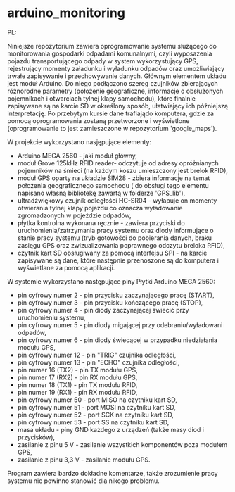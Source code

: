 # arduino_monitoring

PL:

Niniejsze repozytorium zawiera oprogramowanie systemu służącego do monitorowania gospodarki odpadami komunalnymi, czyli wyposażenia pojazdu transportującego odpady w system wykorzystujący GPS, rejestrujący momenty załadunku i wyładunku odpadów oraz umożliwiający trwałe zapisywanie i przechowywanie danych. Głównym elementem układu jest moduł Arduino. Do niego podłączono szereg czujników zbierających różnorodne parametry (położenie geograficzne, informacje o obsłużonych pojemnikach i otwarciach tylnej klapy samochodu), które finalnie zapisywane są na karcie SD w określony sposób, ułatwiający ich późniejszą interpretację. Po przebytym kursie dane trafiajądo komputera, gdzie za pomocą oprogramowania zostaną przetworzone i wyświetlone (oprogramowanie to jest zamieszczone w repozytorium 'google_maps').

W projekcie wykorzystano nasjępujące elementy:
- Arduino MEGA 2560 - jaki moduł główny,
- moduł Grove 125kHz RFID reader- odczytuje od adresy opróżnianych pojemników na śmieci (na każdym koszu umieszczony jest brelok RFID),
- moduł GPS oparty na układzie SIM28 - zbiera informacje na temat położenia geograficznego samochodu ( do obsługi tego elementu napisano własną bibliotekę zawartą w folderze 'GPS_lib'),
-  ultradźwiękowy czujnik odległości HC-SR04 - wyłapuje on momenty otwierania tylnej klapy pojazdu co oznacza wyładowanie zgromadzonych w pojeździe odpadów,
- płytka kontrolna wykonana ręcznie - zawiera przyciski do uruchomienia/zatrzymania pracy systemu oraz diody informujące o stanie pracy systemu (tryb gotowości do pobierania danych, braku zasięgu GPS oraz zwizualizowania poprawnego odczytu breloka RFID),
- czytnik kart SD obsługiwany za pomocą interfejsu SPI - na karcie zapisywane są dane, które następnie przenoszone są do komputera i wyświetlane za pomocą aplikacji.


W systemie wykorzystano następujące piny Płytki Arduino MEGA 2560:

- pin cyfrowy numer 2 - pin przycisku zaczynającego pracę (START), 
- pin cyfrowy numer 3 - pin przycisku kończącego pracę (STOP), 
- pin cyfrowy numer 4 - pin diody zaczynającej świecić przy uruchomieniu systemu, 
- pin cyfrowy numer 5 - pin diody migającej przy odebraniu/wyładowani odpadów, 
- pin cyfrowy numer 6 - pin diody świecącej w przypadku niedziałania modułu GPS, 
- pin cyfrowy numer 12 - pin "TRIG" czujnika odległości, 
- pin cyfrowy numer 13 - pin "ECHO" czujnika odległości, 
- pin numer 16 (TX2) - pin TX modułu GPS, 
- pin numer 17 (RX2) - pin RX modułu GPS, 
- pin numer 18 (TX1) - pin TX modułu RFID, 
- pin numer 19 (RX1) -  pin RX modułu RFID, 
- pin cyfrowy numer 50 - port MISO na czytniku kart SD,
- pin cyfrowy numer 51 - port MOSI na czytniku kart SD, 
- pin cyfrowy numer 52 - port SCK na czytniku kart SD, 
- pin cyfrowy numer 53 - port SS na czytniku kart SD, 
- masa układu - piny GND każdego z urządzeń (także masy diod i przycisków), 
- zasilanie z pinu 5 V - zasilanie wszystkich komponentów poza modułem GPS, 
- zasilanie z pinu 3,3 V - zasilanie modułu GPS.
 

Program zawiera bardzo dokładne komentarze, także zrozumienie pracy systemu nie powinno stanowić dla nikogo problemu.

